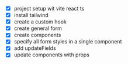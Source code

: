 - [x] project setup wit vite react ts
- [x] install tailwind
- [x] create a custom hook
- [x] create general form
- [x] create components
- [x] specify all form styles in a single component
- [x] add updateFields
- [x] update components with props